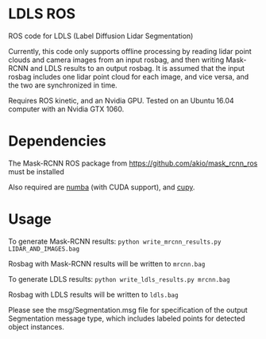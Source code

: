 # LDLS ROS
ROS code for LDLS (Label Diffusion Lidar Segmentation)

Currently, this code only supports offline processing by reading lidar point clouds and camera images from an input rosbag, and then writing Mask-RCNN and LDLS results to an output rosbag.
It is assumed that the input rosbag includes one lidar point cloud for each image, and vice versa, and the two are synchronized in time.

Requires ROS kinetic, and an Nvidia GPU. Tested on an Ubuntu 16.04 computer with an Nvidia GTX 1060.

# Dependencies

The Mask-RCNN ROS package from https://github.com/akio/mask_rcnn_ros must be installed

Also required are [numba](http://numba.pydata.org/numba-doc/latest/user/installing.html) (with CUDA support), and [cupy](https://cupy.chainer.org/).


# Usage

To generate Mask-RCNN results:
```python write_mrcnn_results.py LIDAR_AND_IMAGES.bag```

Rosbag with Mask-RCNN results will be written to `mrcnn.bag`

To generate LDLS results:
```python write_ldls_results.py mrcnn.bag```

Rosbag with LDLS results will be written to `ldls.bag`

Please see the msg/Segmentation.msg file for specification of the output Segmentation message type, which includes labeled points for detected object instances.
